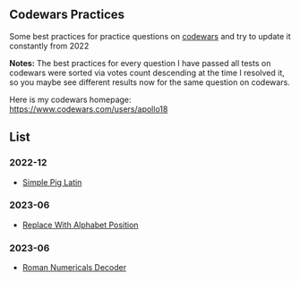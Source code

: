 ## Codewars Practices
Some best practices for practice questions on [codewars](http://www.codewars.com/) and try to update it constantly from 2022

**Notes:** The best practices for every question I have passed all tests on codewars were sorted via votes count descending at the time I resolved it, so you maybe see different results now for the same question on codewars.

Here is my codewars homepage: https://www.codewars.com/users/apollo18

## List
### 2022-12
* [Simple Pig Latin](codewars/SimplePigLatin.md)
### 2023-06
* [Replace With Alphabet Position](https://www.codewars.com/kata/546f922b54af40e1e90001da/train/javascript)
### 2023-06
* [Roman Numericals Decoder](https://github.com/apollxo/codewars/blob/main/codewars_challenges/Roman_Numerals_Encoder.md)
